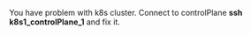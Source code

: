 You have problem with k8s cluster. 
Connect to controlPlane  **ssh  k8s1_controlPlane_1** and fix it.
